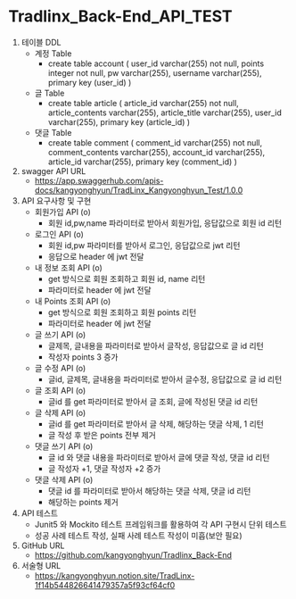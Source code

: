 # Tradlinx_Back-End_API_TEST
1. 테이블 DDL
   - 계정 Table 
     - create table account (
         user_id varchar(255) not null,
         points integer not null,
         pw varchar(255),
         username varchar(255),
         primary key (user_id)
       )
   - 글 Table
     - create table article (
         article_id varchar(255) not null,
         article_contents varchar(255),
         article_title varchar(255),
         user_id varchar(255),
         primary key (article_id)
       )
   - 댓글 Table 
     - create table comment (
         comment_id varchar(255) not null,
         comment_contents varchar(255),
         account_id varchar(255),
         article_id varchar(255),
         primary key (comment_id)
       )
2. swagger API URL
   - https://app.swaggerhub.com/apis-docs/kangyonghyun/TradLinx_Kangyonghyun_Test/1.0.0
3. API 요구사항 및 구현
   - 회원가입 API (o)
     - 회원 id,pw,name 파라미터로 받아서 회원가입, 응답값으로 회원 id 리턴
   - 로그인 API (o)
     - 회원 id,pw 파라미터를 받아서 로그인, 응답값으로 jwt 리턴
     - 응답으로 header 에 jwt 전달
   - 내 정보 조회 API (o)
     - get 방식으로 회원 조회하고 회원 id, name 리턴
     - 파라미터로 header 에 jwt 전달
   - 내 Points 조회 API (o)
     - get 방식으로 회원 조회하고 회원 points 리턴
     - 파라미터로 header 에 jwt 전달
   - 글 쓰기 API (o)
     - 글제목, 글내용을 파라미터로 받아서 글작성, 응답값으로 글 id 리턴
     - 작성자 points 3 증가
   - 글 수정 API (o)
     - 글id, 글제목, 글내용을 파라미터로 받아서 글수정, 응답값으로 글 id 리턴
   - 글 조회 API (o)
     - 글id 를 get 파라미터로 받아서 글 조회, 글에 작성된 댓글 id 리턴
   - 글 삭제 API (o)
     - 글id 를 get 파라미터로 받아서 글 삭제, 해당하는 댓글 삭제, 1 리턴
     - 글 작성 후 받은 points 전부 제거
   - 댓글 쓰기 API (o)
     - 글 id 와 댓글 내용을 파라미터로 받아서 글에 댓글 작성, 댓글 id 리턴
     - 글 작성자 +1, 댓글 작성자 +2 증가
   - 댓글 삭제 API (o)
     - 댓글 id 를 파라미터로 받아서 해당하는 댓글 삭제, 댓글 id 리턴
     - 해당하는 points 제거
4. API 테스트
   - Junit5 와 Mockito 테스트 프레임워크를 활용하여 각 API 구현시 단위 테스트
   - 성공 사례 테스트 작성, 실패 사례 테스트 작성이 미흡(보안 필요)
5. GitHub URL
   - https://github.com/kangyonghyun/Tradlinx_Back-End
6. 서술형 URL
   - https://kangyonghyun.notion.site/TradLinx-1f14b544826641479357a5f93cf64cf0